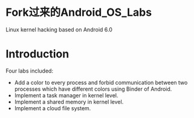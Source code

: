 # Fork过来的Android_OS_Labs
Linux kernel hacking based on Android 6.0

# Introduction
Four labs included:
- Add a color to every process and forbid communication between two processes
which have different colors using Binder of Android.
- Implement a task manager in kernel level.
- Implement a shared memory in kernel level.
- Implement a cloud file system.

